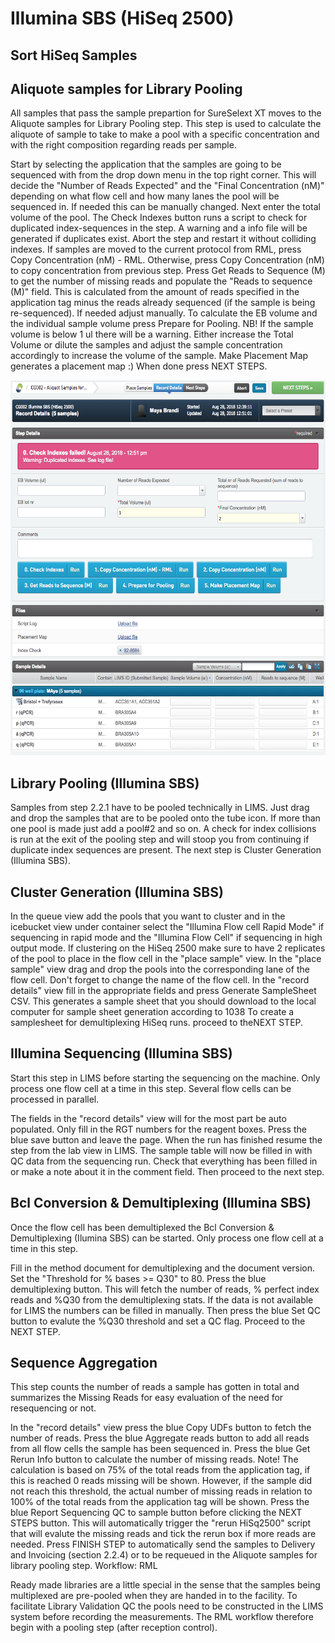 
# Illumina SBS (HiSeq 2500)

## Sort HiSeq Samples 

## Aliquote samples for Library Pooling 


All samples that pass the sample prepartion for SureSelext XT moves to the Aliquote samples for Library Pooling step. This step is used to calculate the aliquote of sample to take to make a pool with a specific concentration and with the right composition regarding reads per sample.

Start by selecting the application that the samples are going to be sequenced with from the drop down menu in the top right corner. This will decide the "Number of Reads Expected" and the "Final Concentration (nM)"  depending on what flow cell and how many lanes the pool will be sequenced in. If needed this can be manually changed.
Next enter the total volume of the pool.
The Check Indexes button runs a script to check for duplicated index-sequences in the step. A warning and a info file will be generated if duplicates exist. Abort the step and restart it without colliding indexes.
If samples are moved to the current protocol from RML, press Copy Concentration (nM) - RML. Otherwise, press Copy Concentration (nM) to copy concentration from previous step. 
Press Get Reads to Sequence (M) to get the number of missing reads and populate the "Reads to sequence (M)" field. This is calculated from the amount of reads specified in the application tag minus the reads already sequenced (if the sample is being re-sequenced). If needed adjust manually.
To calculate the EB volume and the individual sample volume press Prepare for Pooling. NB! If the sample volume is below 1 ul there will be a warning. Either increase the Total Volume or dilute the samples and adjust the sample concentration accordingly to increase the volume of the sample.
Make Placement Map generates a placement map :)
When done press NEXT STEPS.

<p align="center"><img height="600" width="800" src="img/Illumina_SBS_HiSeq_2500/1.png"></p>




## Library Pooling (Illumina SBS)


Samples from step 2.2.1 have to be pooled technically in LIMS. Just drag and drop the samples that are to be pooled onto the tube icon. If more than one pool is made just add a pool#2 and so on. A check for index collisions is run at the exit of the pooling step and will stoop you from continuing if duplicate index sequences are present. The next step is Cluster Generation (Illumina SBS).



## Cluster Generation (Illumina SBS)
In the queue view add the pools that you want to cluster and in the icebucket view under container select the "Illumina Flow cell Rapid Mode" if sequencing in rapid mode and the "Illumina Flow Cell" if sequencing in high output mode. If clustering on the HiSeq 2500 make sure to have 2 replicates of the pool to place in the flow cell in the "place sample" view.
In the "place sample" view drag and drop the pools into the corresponding lane of the flow cell. Don't forget to change the name of the flow cell.
In the "record details" view fill in the appropriate fields and press Generate SampleSheet CSV. This generates a sample sheet that you should download to the local computer for sample sheet generation according to 1038 To create a samplesheet for demultiplexing HiSeq runs.
proceed to theNEXT STEP.

## Illumina Sequencing (Illumina SBS)


Start this step in LIMS before starting the sequencing on the machine. Only process one flow cell at a time in this step. Several flow cells can be processed in parallel.

The fields in the "record details" view will for the most part be auto populated. Only fill in the RGT numbers for the reagent boxes.
Press the blue save button and leave the page.
When the run has finished resume the step from the lab view in LIMS. The sample table will now be filled in with QC data from the sequencing run.
Check that everything has been filled in or make a note about it in the comment field. Then proceed to the next step.

## Bcl Conversion & Demultiplexing (Illumina SBS)


Once the flow cell has been demultiplexed the Bcl Conversion & Demultiplexing (Ilumina SBS) can be started. Only process one flow cell at a time in this step.

Fill in the method document for demultiplexing and the document version. Set the "Threshold for % bases >= Q30" to 80.
Press the blue demultiplexing button. This will fetch the number of reads, % perfect index reads and %Q30 from the demultiplexing stats. If the data is not available for LIMS the numbers can be filled in manually.
Then press the blue Set QC button to evalute the %Q30 threshold and set a QC flag.
Proceed to the NEXT STEP.

## Sequence Aggregation


This step counts the number of reads a sample has gotten in total and summarizes the Missing Reads for easy evaluation of the need for resequencing or not.

In the "record details" view press the blue Copy UDFs button to fetch the number of reads.
Press the blue Aggregate reads button to add all reads from all flow cells the sample has been sequenced in.
Press the blue Get Rerun Info button to calculate the number of missing reads. Note! The calculation is based on 75% of the total reads from the application tag, if this is reached 0 reads missing will be shown. However, if the sample did not reach this threshold, the actual number of missing reads in relation to 100% of the total reads from the application tag will be shown.
Press the blue Report Sequencing QC to sample button before clicking the NEXT STEPS button. 
This will automatically trigger the "rerun HiSq2500" script that will evalute the missing reads and tick the rerun box if more reads are needed. Press FINISH STEP to automatically send the samples to Delivery and Invoicing (section 2.2.4) or to be requeued in the Aliquote samples for library pooling step.
Workflow: RML


Ready made libraries are a little special in the sense that the samples being multiplexed are pre-pooled when they are handed in to the facility. To facilitate Library Validation QC the pools need to be constructed in the LIMS system before recording the measurements. The RML workflow therefore begin with a pooling step (after reception control). 
